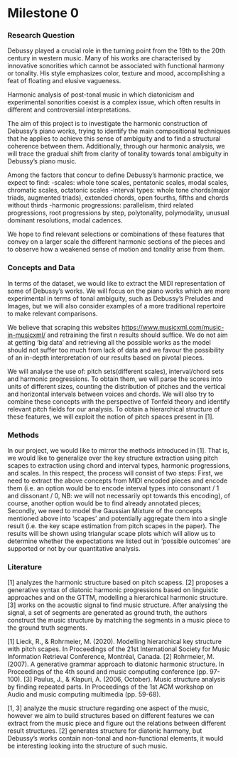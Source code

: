 # Milestone 0

### Research Question
Debussy played a crucial role in the turning point from the 19th to the 20th century in western music. Many of his works are characterised by innovative sonorities which cannot be associated with functional harmony or tonality. His style emphasizes color, texture and mood, accomplishing a feat of floating and elusive vagueness.

Harmonic analysis of post-tonal music in which diatonicism and experimental sonorities coexist is a complex issue, which often results in different and controversial interpretations.

The aim of this project is to investigate the harmonic construction of Debussy’s piano works, trying to identify the main compositional techniques that he applies to achieve this sense of ambiguity and to find a structural coherence between them. Additionally, through our harmonic analysis,  we will trace the gradual shift from clarity of tonality towards tonal ambiguity in Debussy’s piano music.

Among the factors that concur to define Debussy’s harmonic practice, we expect to find:
-scales: whole tone scales, pentatonic scales, modal scales, chromatic scales, octatonic scales
-interval types: whole tone chords(major triads, augmented triads), extended chords, open fourths, fifths and chords without thirds
-harmonic progressions: parallelism, third related progressions, root progressions by step, polytonality, polymodality, unusual dominant resolutions, modal cadences.

We hope to find relevant selections or combinations of these features that convey on a larger scale the different harmonic sections of the pieces and to observe how a weakened sense of motion and tonality arise from them.

### Concepts and Data
In terms of the dataset, we would like to extract the MIDI representation of some of Debussy’s works. We will focus on the piano works which are more experimental in terms of tonal ambiguity, such as Debussy’s Preludes and Images, but we will also consider examples of a more traditional repertoire to make relevant comparisons. 

We believe that scraping this websites https://www.musicxml.com/music-in-musicxml/ and retraining the first n results should suffice. We do not aim at getting ‘big data’ and retrieving all the possible works as the model should not suffer too much from lack of data and we favour the possibility of an in-depth interpretation of our results based on pivotal pieces.  

We will analyse the use of: pitch sets(different scales), interval/chord sets and harmonic progressions. To obtain them, we will parse the scores into units of different sizes, counting the distribution of pitches and the vertical and horizontal intervals between voices and chords. We will also try to combine these concepts with the perspective of Tonfeld theory and identify relevant pitch fields for our analysis. To obtain a hierarchical structure of these features, we will exploit the notion of pitch spaces present in [1].

### Methods
In our project, we would like to mirror the methods introduced in [1]. That is, we would like to generalize over the key structure extraction using pitch scapes to extraction using chord and interval types, harmonic progressions, and scales. In this respect, the process will consist of two steps: First, we need to extract the above concepts from MIDI encoded pieces and encode them (i.e. an option would be to encode interval types into consonant / 1 and dissonant / 0, NB: we will not necessarily opt towards this encoding), of course, another option would be to find already annotated pieces; Secondly, we need to model the Gaussian Mixture of the concepts mentioned above into ‘scapes’ and potentially aggregate them into a single result (i.e. the key scape estimation from pitch scapes in the paper). The results will be shown using triangular scape plots which will allow us to determine whether the expectations we listed out in ‘possible outcomes’ are supported or not by our quantitative analysis.

### Literature
[1] analyzes the harmonic structure based on pitch scapess.
[2] proposes a generative syntax of diatonic harmonic progressions based on linguistic approaches and on the GTTM, modelling a hierarchical harmonic structure.
[3] works on the acoustic signal to find music structure. After analysing the signal, a set of segments are generated as ground truth, the authors construct the music structure by matching the segments in a music piece to the ground truth segments.

[1] Lieck, R., & Rohrmeier, M. (2020). Modelling hierarchical key structure with pitch scapes. In Proceedings of the 21st International Society for Music Information Retrieval Conference, Montréal, Canada.
[2] Rohrmeier, M. (2007). A generative grammar approach to diatonic harmonic structure. In Proceedings of the 4th sound and music computing conference (pp. 97-100).
[3] Paulus, J., & Klapuri, A. (2006, October). Music structure analysis by finding repeated parts. In Proceedings of the 1st ACM workshop on Audio and music computing multimedia (pp. 59-68).

[1, 3] analyze the music structure regarding one aspect of the music, however we aim to build structures based on different features we can extract from the music piece and figure out the relations between different result structures. [2] generates structure for diatonic harmony, but Debussy’s works contain non-tonal and non-functional elements, it would be interesting looking into the structure of such music.

